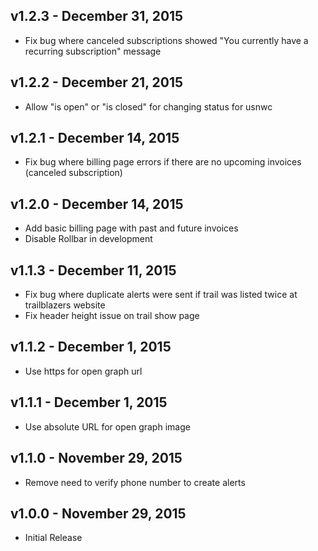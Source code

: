 ## v1.2.3 - December 31, 2015

* Fix bug where canceled subscriptions showed "You currently have a recurring subscription" message

## v1.2.2 - December 21, 2015

* Allow "is open" or "is closed" for changing status for usnwc

## v1.2.1 - December 14, 2015

* Fix bug where billing page errors if there are no upcoming invoices (canceled subscription)

## v1.2.0 - December 14, 2015

* Add basic billing page with past and future invoices
* Disable Rollbar in development

## v1.1.3 - December 11, 2015

* Fix bug where duplicate alerts were sent if trail was listed twice at trailblazers website
* Fix header height issue on trail show page

## v1.1.2 - December 1, 2015

* Use https for open graph url

## v1.1.1 - December 1, 2015

* Use absolute URL for open graph image

## v1.1.0 - November 29, 2015

* Remove need to verify phone number to create alerts

## v1.0.0 - November 29, 2015

* Initial Release
